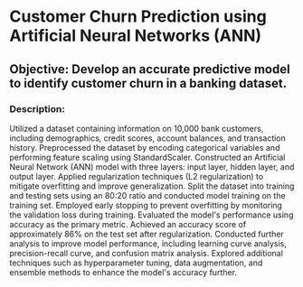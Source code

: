# Customer Churn Prediction using Artificial Neural Networks (ANN)

## Objective: Develop an accurate predictive model to identify customer churn in a banking dataset.

### Description:

Utilized a dataset containing information on 10,000 bank customers, including demographics, credit scores, account balances, and transaction history.
Preprocessed the dataset by encoding categorical variables and performing feature scaling using StandardScaler.
Constructed an Artificial Neural Network (ANN) model with three layers: input layer, hidden layer, and output layer.
Applied regularization techniques (L2 regularization) to mitigate overfitting and improve generalization.
Split the dataset into training and testing sets using an 80:20 ratio and conducted model training on the training set.
Employed early stopping to prevent overfitting by monitoring the validation loss during training.
Evaluated the model's performance using accuracy as the primary metric.
Achieved an accuracy score of approximately 86% on the test set after regularization.
Conducted further analysis to improve model performance, including learning curve analysis, precision-recall curve, and confusion matrix analysis.
Explored additional techniques such as hyperparameter tuning, data augmentation, and ensemble methods to enhance the model's accuracy further.
